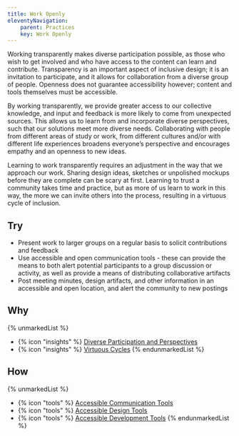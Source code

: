 ```yaml
---
title: Work Openly
eleventyNavigation:
    parent: Practices
    key: Work Openly
---
```


Working transparently makes diverse participation possible, as those who wish to get involved and who have access to the
content can learn and contribute. Transparency is an important aspect of inclusive design; it is an invitation to
participate, and it allows for collaboration from a diverse group of people. Openness does not guarantee accessibility
however; content and tools themselves must be accessible.

By working transparently, we provide greater access to our collective knowledge, and input and feedback is more likely
to come from unexpected sources. This allows us to learn from and incorporate diverse perspectives, such that our
solutions meet more diverse needs. Collaborating with people from different areas of study or work, from different
cultures and/or with different life experiences broadens everyone’s perspective and encourages empathy and an openness
to new ideas.

Learning to work transparently requires an adjustment in the way that we approach our work. Sharing design ideas,
sketches or unpolished mockups before they are complete can be scary at first. Learning to trust a community takes time
and practice, but as more of us learn to work in this way, the more we can invite others into the process, resulting in
a virtuous cycle of inclusion.

## Try

* Present work to larger groups on a regular basis to solicit contributions and feedback
* Use accessible and open communication tools - these can provide the means to both alert potential participants to a
  group discussion or activity, as well as provide a means of distributing collaborative artifacts
* Post meeting minutes, design artifacts, and other information in an accessible and open location, and alert the
  community to new postings

## Why

{% unmarkedList %}
* {% icon "insights" %} [Diverse Participation and Perspectives](../../insights/diverse-participation-and-perspectives/)
* {% icon "insights" %} [Virtuous Cycles](../../insights/virtuous-cycles/)
{% endunmarkedList %}

## How

{% unmarkedList %}
* {% icon "tools" %} [Accessible Communication Tools](../../tools/accessible-communication-tools/)
* {% icon "tools" %} [Accessible Design Tools](../../tools/accessible-design-tools/)
* {% icon "tools" %} [Accessible Development Tools](../../tools/accessible-development-tools/)
{% endunmarkedList %}
